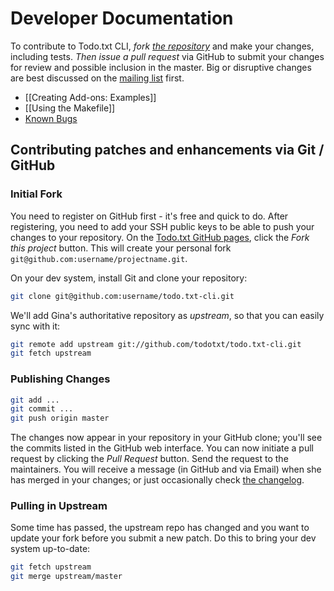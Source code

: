 # Developer Documentation

To contribute to Todo.txt CLI, _fork [the repository](http://github.com/todotxt/todo.txt-cli)_
and make your changes, including tests. _Then issue a pull request_ via GitHub
to submit your changes for review and possible inclusion in the master. Big or
disruptive changes are best discussed on the
[mailing list](http://groups.yahoo.com/group/todotxt/) first.

- [[Creating Add-ons: Examples]]
- [[Using the Makefile]]
- [Known Bugs](http://github.com/todotxt/todo.txt-cli/issues)

## Contributing patches and enhancements via Git / GitHub

### Initial Fork

You need to register on GitHub first - it's free and quick to do. After
registering, you need to add your SSH public keys to be able to push your
changes to your repository. On the [Todo.txt GitHub pages](http://github.com/todotxt/todo.txt-cli/),
click the _Fork this project_ button. This will create your personal fork
`git@github.com:username/projectname.git`.

On your dev system, install Git and clone your repository:

```bash
git clone git@github.com:username/todo.txt-cli.git
```

We'll add Gina's authoritative repository as _upstream_, so that you can easily
sync with it:

```bash
git remote add upstream git://github.com/todotxt/todo.txt-cli.git
git fetch upstream
```

### Publishing Changes

```bash
git add ...
git commit ...
git push origin master
```

The changes now appear in your repository in your GitHub clone; you'll see the
commits listed in the GitHub web interface. You can now initiate a pull request
by clicking the _Pull Request_ button. Send the request to the maintainers. You
will receive a message (in GitHub and via Email) when she has merged in your
changes; or just occasionally check [the changelog].

### Pulling in Upstream

Some time has passed, the upstream repo has changed and you want to update your
fork before you submit a new patch. Do this to bring your dev system up-to-date:

```bash
git fetch upstream
git merge upstream/master
```

[the changelog]: https://github.com/todotxt/todo.txt-cli/blob/master/CHANGELOG.md
